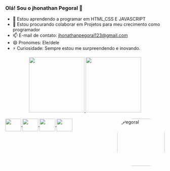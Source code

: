 ### Olá! Sou o jhonathan Pegoral 👋

- 🌱 Estou aprendendo a programar em HTML,CSS E JAVASCRIPT
- 👯 Estou procurando colaborar em Projetos para meu crecimento como programador 
- 📫 E-mail de contato: jhonathanpegoral123@gmail.com
- 😄 Pronomes: Ele/dele
- ⚡ Curiosidade: Sempre estou me surpreendendo e inovando.


<div align="center">
  <a href="https://github.com/Pegoral123">
  <img height="175em"  src="https://github-readme-stats.vercel.app/api?username=Pegoral123&show_icons=true&theme=cobalt&include_all_commits=true&count_private=true"/>
  <img height="175em"  src="https://github-readme-stats.vercel.app/api/top-langs/?username=Pegoral123&layout=compact&langs_count=7&theme=cobalt"/>
</div>
 
  
  
  <div style="display: inline_block"><br>
    <img align="center" height="40" width="50" src="https://cdn.jsdelivr.net/gh/devicons/devicon/icons/html5/html5-original-wordmark.svg" />
    <img align="center" height="40" width="50" src="https://cdn.jsdelivr.net/gh/devicons/devicon/icons/css3/css3-original-wordmark.svg" />
    <img align="center" height="40" width="50" src="https://cdn.jsdelivr.net/gh/devicons/devicon/icons/javascript/javascript-original.svg" />
    <img align="center" height="40" width="50"  src="https://cdn.jsdelivr.net/gh/devicons/devicon/icons/git/git-plain.svg" />
     <img align="right" alt="Pegoral" height="150" style="border-radius:50px;" src="https://cdn.discordapp.com/attachments/930102919838175272/937377083267612732/download20220100130017.png">
  </div>
  
  ##
  
  


 
